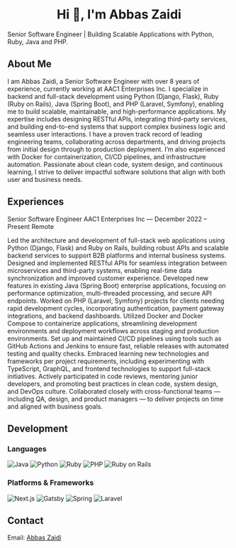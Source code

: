 <h1 align="center">Hi 👋, I'm Abbas Zaidi</h1>
Senior Software Engineer | Building Scalable Applications with Python, Ruby, Java and PHP.

## About Me
I am Abbas Zaidi, a Senior Software Engineer with over 8 years of experience, currently working at AAC1 Enterprises Inc. I specialize in backend and full-stack development using Python (Django, Flask), Ruby (Ruby on Rails), Java (Spring Boot), and PHP (Laravel, Symfony), enabling me to build scalable, maintainable, and high-performance applications. My expertise includes designing RESTful APIs, integrating third-party services, and building end-to-end systems that support complex business logic and seamless user interactions. I have a proven track record of leading engineering teams, collaborating across departments, and driving projects from initial design through to production deployment. I’m also experienced with Docker for containerization, CI/CD pipelines, and infrastructure automation. Passionate about clean code, system design, and continuous learning, I strive to deliver impactful software solutions that align with both user and business needs.

## Experiences
Senior Software Engineer
AAC1 Enterprises Inc — December 2022 – Present
Remote

Led the architecture and development of full-stack web applications using Python (Django, Flask) and Ruby on Rails, building robust APIs and scalable backend services to support B2B platforms and internal business systems.
Designed and implemented RESTful APIs for seamless integration between microservices and third-party systems, enabling real-time data synchronization and improved customer experience.
Developed new features in existing Java (Spring Boot) enterprise applications, focusing on performance optimization, multi-threaded processing, and secure API endpoints.
Worked on PHP (Laravel, Symfony) projects for clients needing rapid development cycles, incorporating authentication, payment gateway integrations, and backend dashboards.
Utilized Docker and Docker Compose to containerize applications, streamlining development environments and deployment workflows across staging and production environments.
Set up and maintained CI/CD pipelines using tools such as GitHub Actions and Jenkins to ensure fast, reliable releases with automated testing and quality checks.
Embraced learning new technologies and frameworks per project requirements, including experimenting with TypeScript, GraphQL, and frontend technologies to support full-stack initiatives.
Actively participated in code reviews, mentoring junior developers, and promoting best practices in clean code, system design, and DevOps culture.
Collaborated closely with cross-functional teams — including QA, design, and product managers — to deliver projects on time and aligned with business goals.

## Development
### Languages
![Java](https://img.shields.io/badge/java-%23ED8B00.svg?style=for-the-badge&logo=java&logoColor=white)
![Python](https://img.shields.io/badge/python-3670A0?style=for-the-badge&logo=python&logoColor=ffdd54)
![Ruby](https://img.shields.io/badge/Ruby-CC342D?style=for-the-badge&logo=ruby&logoColor=white)
![PHP](https://img.shields.io/badge/php-%23ED8C00.svg?style=for-the-badge&logo=php&logoColor=white)
![Ruby on Rails](https://img.shields.io/badge/Ruby_on_Rails-CC0000?logo=ruby-on-rails&logoColor=white)

### Platforms & Frameworks
![Next.js](https://img.shields.io/badge/nextjs-%23326ce5.svg?style=for-the-badge&logo=next&logoColor=white)
![Gatsby](https://img.shields.io/badge/gatsby-FCC624?style=for-the-badge&logo=gatsby&logoColor=black)
![Spring](https://img.shields.io/badge/spring-%236DB33F.svg?style=for-the-badge&logo=spring&logoColor=white)
![Laravel](https://img.shields.io/badge/laravel-%23326ce5.svg?style=for-the-badge&logo=laravel&logoColor=black)

## Contact

Email: [Abbas Zaidi](iabbas.zee@gmail.com)
